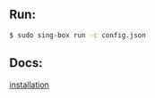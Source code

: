 ## Run:
```bash
$ sudo sing-box run -c config.json
```


## Docs:
[installation](https://sing-box.sagernet.org/installation/package-manager/)